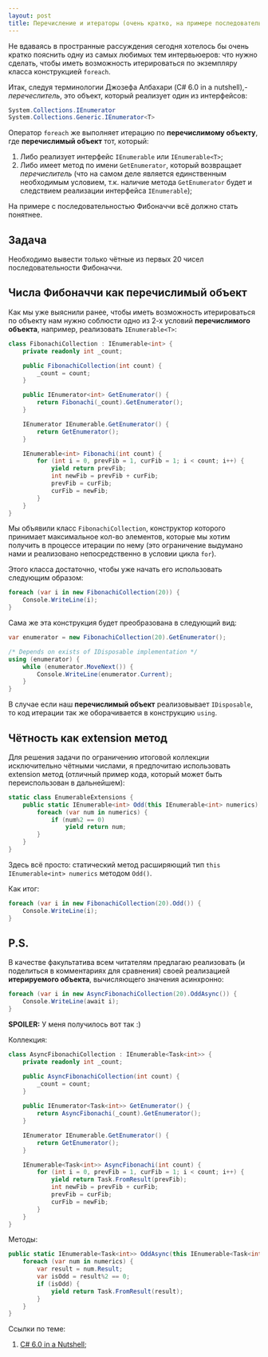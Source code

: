 ```yaml
---
layout: post
title: Перечисление и итераторы (очень кратко, на примере последовательности Фибоначчи)
---
```


Не вдаваясь в пространные рассуждения сегодня хотелось бы очень кратко пояснить одну из самых любимых тем интервьюеров: что нужно сделать, чтобы иметь возможность итерироваться по экземпляру класса конструкцией `foreach`.

Итак, следуя терминологии Джозефа Албахари (C# 6.0 in a nutshell),- *перечеслитель*, это объект, который реализует один из интерфейсов:

```c#
System.Collections.IEnumerator
System.Collections.Generic.IEnumerator<T>
```

Оператор `foreach` же выполняет итерацию по **перечислимому объекту**, где **перечислимый объект** тот, который:
1. Либо реализует интерфейс `IEnumerable` или `IEnumerable<T>`;
2. Либо имеет метод по имени `GetEnumerator`, который возвращает *перечислитель* (что на самом деле является единственным необходимым условием, т.к. наличие метода `GetEnumerator` будет и следствием реализации интерфейса `IEnumerable`);

На примере с последовательностью Фибоначчи всё должно стать понятнее.

## Задача

Необходимо вывести только чётные из первых 20 чисел последовательности Фибоначчи.

## Числа Фибоначчи как перечислимый объект

Как мы уже выяснили ранее, чтобы иметь возможность итерироваться по объекту нам нужно соблюсти одно из 2-х условий **перечислимого объекта**, например, реализовать `IEnumerable<T>`:

```c#
class FibonachiCollection : IEnumerable<int> {
    private readonly int _count;

    public FibonachiCollection(int count) {
        _count = count;
    }

    public IEnumerator<int> GetEnumerator() {
        return Fibonachi(_count).GetEnumerator();
    }

    IEnumerator IEnumerable.GetEnumerator() {
        return GetEnumerator();
    }

    IEnumerable<int> Fibonachi(int count) {
        for (int i = 0, prevFib = 1, curFib = 1; i < count; i++) {
            yield return prevFib;
            int newFib = prevFib + curFib;
            prevFib = curFib;
            curFib = newFib;
        }
    }
}
```

Мы объявили класс `FibonachiCollection`, конструктор которого принимает максимальное кол-во элементов, которые мы хотим получить в процессе итерации по нему (это ограничение выдумано нами и реализовано непосредственно в условии цикла `for`).

Этого класса достаточно, чтобы уже начать его использовать следующим образом:

```c#
foreach (var i in new FibonachiCollection(20)) {
    Console.WriteLine(i);
}
```

Сама же эта конструкция будет преобразована в следующий вид:

```c#
var enumerator = new FibonachiCollection(20).GetEnumerator();

/* Depends on exists of IDisposable implementation */
using (enumerator) {
    while (enumerator.MoveNext()) {
        Console.WriteLine(enumerator.Current);
    }
}
```

В случае если наш **перечислимый объект** реализовывает `IDisposable`, то код итерации так же оборачивается в конструкцию `using`.

## Чётность как extension метод

Для решения задачи по ограничению итоговой коллекции исключительно чётными числами, я предпочитаю использовать extension метод (отличный пример кода, который может быть переиспользован в дальнейшем):

```c#
static class EnumerableExtensions {
    public static IEnumerable<int> Odd(this IEnumerable<int> numerics) {
        foreach (var num in numerics) {
            if (num%2 == 0)
                yield return num;
        }
    }
}
```

Здесь всё просто: статический метод расширяющий тип `this IEnumerable<int> numerics` методом `Odd()`.

Как итог:

```c#
foreach (var i in new FibonachiCollection(20).Odd()) {
    Console.WriteLine(i);
}
```

## P.S.

В качестве факультатива всем читателям предлагаю реализовать (и поделиться в комментариях для сравнения) своей реализацией **итерируемого объекта**, вычисляющего значения асинхронно:

```c#
foreach (var i in new AsyncFibonachiCollection(20).OddAsync()) {
    Console.WriteLine(await i);
}
```

**SPOILER:**
У меня получилось вот так :)

Коллекция:

```c#
class AsyncFibonachiCollection : IEnumerable<Task<int>> {
    private readonly int _count;

    public AsyncFibonachiCollection(int count) {
        _count = count;
    }
    
    public IEnumerator<Task<int>> GetEnumerator() {
        return AsyncFibonachi(_count).GetEnumerator();
    }

    IEnumerator IEnumerable.GetEnumerator() {
        return GetEnumerator();
    }

    IEnumerable<Task<int>> AsyncFibonachi(int count) {
        for (int i = 0, prevFib = 1, curFib = 1; i < count; i++) {
            yield return Task.FromResult(prevFib);
            int newFib = prevFib + curFib;
            prevFib = curFib;
            curFib = newFib;
        }
    }
}
```

Методы:

```c#
public static IEnumerable<Task<int>> OddAsync(this IEnumerable<Task<int>> numerics) {
    foreach (var num in numerics) {
        var result = num.Result;
        var isOdd = result%2 == 0;
        if (isOdd) {
            yield return Task.FromResult(result);
        }
    }
}
```

Ссылки по теме:
1. [C# 6.0 in a Nutshell](http://www.albahari.com/nutshell/);